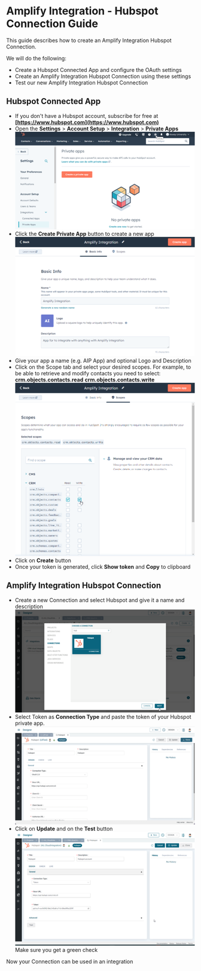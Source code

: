 # Amplify Integration - Hubspot Connection Guide

This guide describes how to create an Amplify Integration Hubspot Connection.

We will do the following:

* Create a Hubspot Connected App and configure the OAuth settings
* Create an Amplify Integration Hubspot Connection using these settings
* Test our new Amplify Integration Hubspot Connection

## Hubspot Connected App

* If you don't have a Hubspot account, subscribe for free at **[https://www.hubspot.com](https://www.hubspot.com)**
* Open the **Settings** > **Account Setup** > **Integration** > **Private Apps**
  ![hubspot02](hubspot-connection/hubspot01.png)
* Click the **Create Private App** button to create a new app
  ![hubspot02](hubspot-connection/hubspot02.png)
* Give your app a name (e.g. AIP App) and optional Logo and Description
* Click on the Scope tab and select your desired scopes. For example, to be able to retrieve and modify contacts you need to select: **crm.objects.contacts.read** **crm.objects.contacts.write**
  ![hubspot03](hubspot-connection/hubspot03.png)
* Click on **Create** button
* Once your token is generated, click **Show token** and **Copy** to clipboard

## Amplify Integration Hubspot Connection

* Create a new Connection and select Hubspot and give it a name and description
  ![hubspot06](hubspot-connection/hubspot06.png)
* Select Token as **Connection Type** and paste the token of your Hubspot private app.
  ![hubspot08](hubspot-connection/hubspot07.png)
* Click on **Update** and on the **Test** button
  ![hubspot14](hubspot-connection/hubspot14.png) \
  Make sure you get a green check

Now your Connection can be used in an integration
